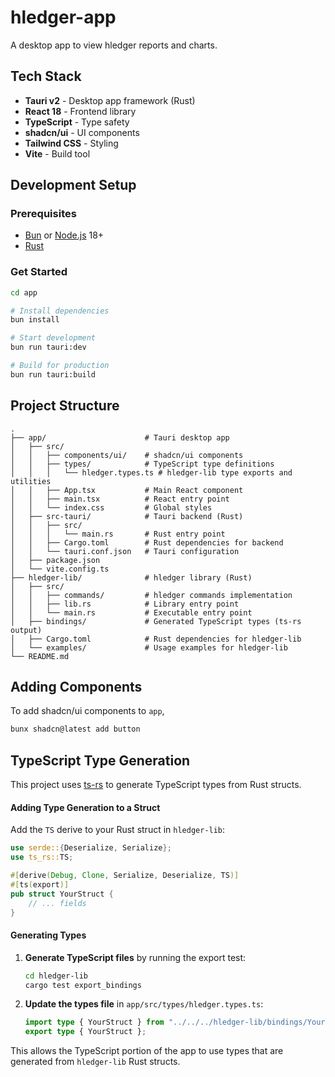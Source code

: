 # hledger-app

A desktop app to view hledger reports and charts.

## Tech Stack

- **Tauri v2** - Desktop app framework (Rust)
- **React 18** - Frontend library
- **TypeScript** - Type safety
- **shadcn/ui** - UI components
- **Tailwind CSS** - Styling
- **Vite** - Build tool

## Development Setup

### Prerequisites
- [Bun](https://bun.sh/) or [Node.js](https://nodejs.org/) 18+
- [Rust](https://rustup.rs/)

### Get Started

```bash
cd app

# Install dependencies
bun install

# Start development
bun run tauri:dev

# Build for production
bun run tauri:build
```

## Project Structure

```
.
├── app/                      # Tauri desktop app
│   ├── src/
│   │   ├── components/ui/    # shadcn/ui components
│   │   ├── types/            # TypeScript type definitions
│   │   │   └── hledger.types.ts # hledger-lib type exports and utilities
│   │   ├── App.tsx           # Main React component
│   │   ├── main.tsx          # React entry point
│   │   └── index.css         # Global styles
│   ├── src-tauri/            # Tauri backend (Rust)
│   │   ├── src/
│   │   │   └── main.rs       # Rust entry point
│   │   ├── Cargo.toml        # Rust dependencies for backend
│   │   └── tauri.conf.json   # Tauri configuration
│   ├── package.json
│   └── vite.config.ts
├── hledger-lib/              # hledger library (Rust)
│   ├── src/
│   │   ├── commands/         # hledger commands implementation
│   │   ├── lib.rs            # Library entry point
│   │   └── main.rs           # Executable entry point
│   ├── bindings/             # Generated TypeScript types (ts-rs output)
│   ├── Cargo.toml            # Rust dependencies for hledger-lib
│   └── examples/             # Usage examples for hledger-lib
└── README.md
```

## Adding Components

To add shadcn/ui components to `app`,

```bash
bunx shadcn@latest add button
```

## TypeScript Type Generation

This project uses [ts-rs](https://github.com/Aleph-Alpha/ts-rs) to generate TypeScript types from Rust structs.

#### Adding Type Generation to a Struct

Add the `TS` derive to your Rust struct in `hledger-lib`:

```rust
use serde::{Deserialize, Serialize};
use ts_rs::TS;

#[derive(Debug, Clone, Serialize, Deserialize, TS)]
#[ts(export)]
pub struct YourStruct {
    // ... fields
}
```

#### Generating Types

1. **Generate TypeScript files** by running the export test:
   ```bash
   cd hledger-lib
   cargo test export_bindings
   ```

2. **Update the types file** in `app/src/types/hledger.types.ts`:
   ```typescript
   import type { YourStruct } from "../../../hledger-lib/bindings/YourStruct.ts";
   export type { YourStruct };
   ```

This allows the TypeScript portion of the app to use types that are generated from `hledger-lib` Rust structs.
